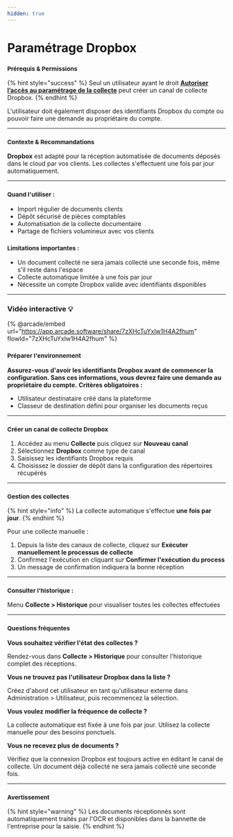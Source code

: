 ```yaml
---
hidden: true
---
```


# Paramétrage Dropbox

### <sub>**Prérequis & Permissions**</sub>

{% hint style="success" %}
Seul un utilisateur ayant le droit [**Autoriser l’accès au paramétrage de la collecte**](../administration/detail-des-droits.md) peut créer un canal de collecte Dropbox.
{% endhint %}

L'utilisateur doit également disposer des identifiants Dropbox du compte ou pouvoir faire une demande au propriétaire du compte.

***

### <sup>**Contexte & Recommandations**</sup>

**Dropbox** est adapté pour la réception automatisée de documents déposés dans le cloud par vos clients. Les collectes s'effectuent une fois par jour automatiquement.

***

### <sup>**Quand l'utiliser :**</sup>

* Import régulier de documents clients
* Dépôt sécurisé de pièces comptables
* Automatisation de la collecte documentaire
* Partage de fichiers volumineux avec vos clients

### <sup>**Limitations importantes :**</sup>

* Un document collecté ne sera jamais collecté une seconde fois, même s'il reste dans l'espace
* Collecte automatique limitée à une fois par jour
* Nécessite un compte Dropbox valide avec identifiants disponibles

***

### Vidéo interactive 💡

{% @arcade/embed url="https://app.arcade.software/share/7zXHcTuYxlw1H4A2fhum" flowId="7zXHcTuYxlw1H4A2fhum" %}

### <sup>**Préparer l'environnement**</sup>

**Assurez-vous d'avoir les identifiants Dropbox avant de commencer la configuration. Sans ces informations, vous devrez faire une demande au propriétaire du compte.** **Critères obligatoires :**

* Utilisateur destinataire créé dans la plateforme
* Classeur de destination défini pour organiser les documents reçus

***

### <sup>**Créer un canal de collecte Dropbox**</sup>

1. Accédez au menu **Collecte** puis cliquez sur **Nouveau canal**
2. Sélectionnez **Dropbox** comme type de canal
3. Saisissez les identifiants Dropbox requis
4. Choisissez le dossier de dépôt dans la configuration des répertoires récupérés

***

### <sup>**Gestion des collectes**</sup>

{% hint style="info" %}
La collecte automatique s'effectue **une fois par jour**.
{% endhint %}

Pour une collecte manuelle :

1. Depuis la liste des canaux de collecte, cliquez sur **Exécuter manuellement le processus de collecte**
2. Confirmez l'exécution en cliquant sur **Confirmer l'exécution du process**
3. Un message de confirmation indiquera la bonne réception

***

### <sup>**Consulter l'historique :**</sup>

Menu **Collecte > Historique** pour visualiser toutes les collectes effectuées

***

### <sup>**Questions fréquentes**</sup>

**Vous souhaitez vérifier l'état des collectes ?**

Rendez-vous dans **Collecte > Historique** pour consulter l'historique complet des réceptions.

**Vous ne trouvez pas l'utilisateur Dropbox dans la liste ?**

Créez d'abord cet utilisateur en tant qu'utilisateur externe dans Administration > Utilisateur, puis recommencez la sélection.

**Vous voulez modifier la fréquence de collecte ?**

La collecte automatique est fixée à une fois par jour. Utilisez la collecte manuelle pour des besoins ponctuels.

**Vous ne recevez plus de documents ?**

Vérifiez que la connexion Dropbox est toujours active en éditant le canal de collecte. Un document déjà collecté ne sera jamais collecté une seconde fois.

***

### <sup>**Avertissement**</sup>

{% hint style="warning" %}
Les documents réceptionnés sont automatiquement traités par l'OCR et disponibles dans la bannette de l'entreprise pour la saisie.
{% endhint %}
